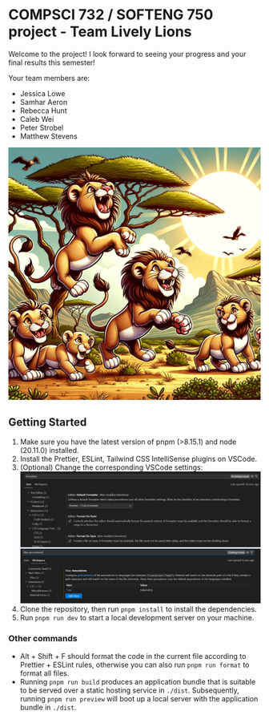 # COMPSCI 732 / SOFTENG 750 project - Team Lively Lions

Welcome to the project! I look forward to seeing your progress and your final results this semester!

Your team members are:

- Jessica Lowe
- Samhar Aeron
- Rebecca Hunt
- Caleb Wei
- Peter Strobel
- Matthew Stevens

![](./readme-images/Lively%20Lions.webp)

## Getting Started

1. Make sure you have the latest version of pnpm (>8.15.1) and node (20.11.0) installed.
2. Install the Prettier, ESLint, Tailwind CSS IntelliSense plugins on VSCode.
3. (Optional) Change the corresponding VSCode settings:
   ![](./readme-images/formatter.png)
   ![](./readme-images/association.png)
4. Clone the repository, then run `pnpm install` to install the dependencies.
5. Run `pnpm run dev` to start a local development server on your machine.

### Other commands

- Alt + Shift + F should format the code in the current file according to Prettier + ESLint rules, otherwise you can also run `pnpm run format` to format all files.
- Running `pnpm run build` produces an application bundle that is suitable to be served over a static hosting service in `./dist`. Subsequently, running `pnpm run preview` will boot up a local server with the application bundle in `./dist`.
